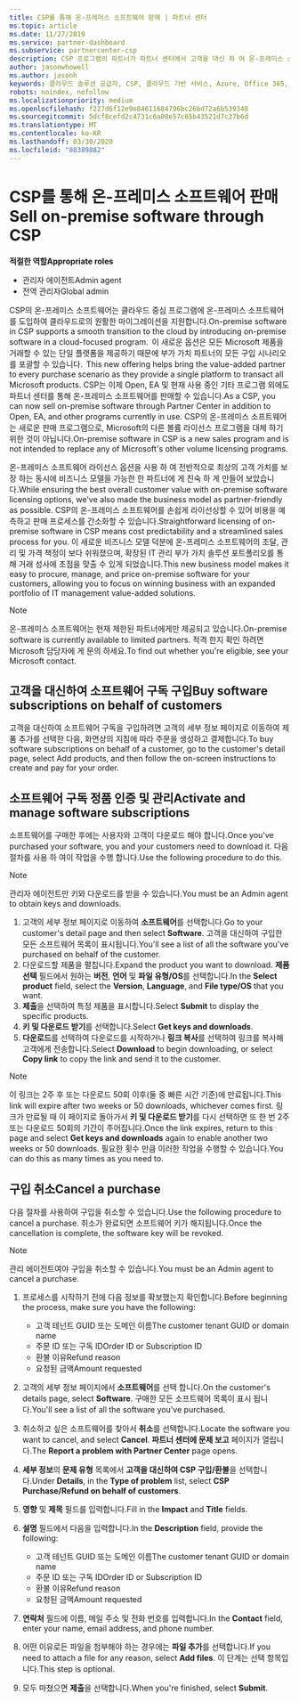```yaml
---
title: CSP를 통해 온-프레미스 소프트웨어 판매 | 파트너 센터
ms.topic: article
ms.date: 11/27/2019
ms.service: partner-dashboard
ms.subservice: partnercenter-csp
description: CSP 프로그램의 파트너가 파트너 센터에서 고객을 대신 하 여 온-프레미스 소프트웨어 구독을 구매, 관리, 판매 및 취소할 수 있는 방법에 대해 알아봅니다.
author: jasonwhowell
ms.author: jasonh
keywords: 클라우드 솔루션 공급자, CSP, 클라우드 기반 서비스, Azure, Office 365, Dynamics, CSP 파트너, CSP에서 판매, 직접 파트너, 직접 CSP 파트너, 간접 CSP 재판매인, 직접 CSP, 간접 CSP, 직접 모델, 간접 모델, 간접 재판매인, 간접 공급자, 공급자, 배포자, 클라우드 솔루션 공급자 프로그램
robots: noindex, nofollow
ms.localizationpriority: medium
ms.openlocfilehash: f227d6f12e9e84611684796bc26bd72a6b539348
ms.sourcegitcommit: 5dcf8cefd2c4731c6a80e57c65b43521d7c37b6d
ms.translationtype: MT
ms.contentlocale: ko-KR
ms.lasthandoff: 03/30/2020
ms.locfileid: "80389882"
---
```

# <a name="sell-on-premise-software-through-csp"></a><span data-ttu-id="b8444-104">CSP를 통해 온-프레미스 소프트웨어 판매</span><span class="sxs-lookup"><span data-stu-id="b8444-104">Sell on-premise software through CSP</span></span>

<span data-ttu-id="b8444-105">**적절한 역할**</span><span class="sxs-lookup"><span data-stu-id="b8444-105">**Appropriate roles**</span></span>

- <span data-ttu-id="b8444-106">관리자 에이전트</span><span class="sxs-lookup"><span data-stu-id="b8444-106">Admin agent</span></span>
- <span data-ttu-id="b8444-107">전역 관리자</span><span class="sxs-lookup"><span data-stu-id="b8444-107">Global admin</span></span>

<span data-ttu-id="b8444-108">CSP의 온-프레미스 소프트웨어는 클라우드 중심 프로그램에 온-프레미스 소프트웨어를 도입하여 클라우드로의 원활한 마이그레이션을 지원합니다.</span><span class="sxs-lookup"><span data-stu-id="b8444-108">On-premise software in CSP supports a smooth transition to the cloud by introducing on-premise software in a cloud-focused program.</span></span><span data-ttu-id="b8444-109">  이 새로운 옵션은 모든 Microsoft 제품을 거래할 수 있는 단일 플랫폼을 제공하기 때문에 부가 가치 파트너의 모든 구입 시나리오를 포괄할 수 있습니다.</span><span class="sxs-lookup"><span data-stu-id="b8444-109">  This new offering helps bring the value-added partner to every purchase scenario as they provide a single platform to transact all Microsoft products.</span></span> <span data-ttu-id="b8444-110">CSP는 이제 Open, EA 및 현재 사용 중인 기타 프로그램 외에도 파트너 센터를 통해 온-프레미스 소프트웨어를 판매할 수 있습니다.</span><span class="sxs-lookup"><span data-stu-id="b8444-110">As a CSP, you can now sell on-premise software through Partner Center in addition to Open, EA, and other programs currently in use.</span></span> <span data-ttu-id="b8444-111">CSP의 온-프레미스 소프트웨어는 새로운 판매 프로그램으로, Microsoft의 다른 볼륨 라이선스 프로그램을 대체 하기 위한 것이 아닙니다.</span><span class="sxs-lookup"><span data-stu-id="b8444-111">On-premise software in CSP is a new sales program and is not intended to replace any of Microsoft's other volume licensing programs.</span></span> 
 
<span data-ttu-id="b8444-112">온-프레미스 소프트웨어 라이선스 옵션을 사용 하 여 전반적으로 최상의 고객 가치를 보장 하는 동시에 비즈니스 모델을 가능한 한 파트너에 게 친숙 하 게 만들어 보았습니다.</span><span class="sxs-lookup"><span data-stu-id="b8444-112">While ensuring the best overall customer value with on-premise software licensing options, we've also made the business model as partner-friendly as possible.</span></span> <span data-ttu-id="b8444-113">CSP의 온-프레미스 소프트웨어를 손쉽게 라이선싱할 수 있어 비용을 예측하고 판매 프로세스를 간소화할 수 있습니다.</span><span class="sxs-lookup"><span data-stu-id="b8444-113">Straightforward licensing of on-premise software in CSP means cost predictability and a streamlined sales process for you.</span></span> <span data-ttu-id="b8444-114">이 새로운 비즈니스 모델 덕분에 온-프레미스 소프트웨어의 조달, 관리 및 가격 책정이 보다 쉬워졌으며, 확장된 IT 관리 부가 가치 솔루션 포트폴리오를 통해 거래 성사에 초점을 맞출 수 있게 되었습니다.</span><span class="sxs-lookup"><span data-stu-id="b8444-114">This new business model makes it easy to procure, manage, and price on-premise software for your customers, allowing you to focus on winning business with an expanded portfolio of IT management value-added solutions.</span></span> 

>[!NOTE]
><span data-ttu-id="b8444-115">온-프레미스 소프트웨어는 현재 제한된 파트너에게만 제공되고 있습니다.</span><span class="sxs-lookup"><span data-stu-id="b8444-115">On-premise software is currently available to limited partners.</span></span> <span data-ttu-id="b8444-116">적격 한지 확인 하려면 Microsoft 담당자에 게 문의 하세요.</span><span class="sxs-lookup"><span data-stu-id="b8444-116">To find out whether you're eligible, see your Microsoft contact.</span></span> 


## <a name="buy-software-subscriptions-on-behalf-of-customers"></a><span data-ttu-id="b8444-117">고객을 대신하여 소프트웨어 구독 구입</span><span class="sxs-lookup"><span data-stu-id="b8444-117">Buy software subscriptions on behalf of customers</span></span>

<span data-ttu-id="b8444-118">고객을 대신하여 소프트웨어 구독을 구입하려면 고객의 세부 정보 페이지로 이동하여 제품 추가를 선택한 다음, 화면상의 지침에 따라 주문을 생성하고 결제합니다.</span><span class="sxs-lookup"><span data-stu-id="b8444-118">To buy software subscriptions on behalf of a customer, go to the customer's detail page, select Add products, and then follow the on-screen instructions to create and pay for your order.</span></span>

## <a name="activate-and-manage-software-subscriptions"></a><span data-ttu-id="b8444-119">소프트웨어 구독 정품 인증 및 관리</span><span class="sxs-lookup"><span data-stu-id="b8444-119">Activate and manage software subscriptions</span></span>

<span data-ttu-id="b8444-120">소프트웨어를 구매한 후에는 사용자와 고객이 다운로드 해야 합니다.</span><span class="sxs-lookup"><span data-stu-id="b8444-120">Once you've purchased your software, you and your customers need to download it.</span></span> <span data-ttu-id="b8444-121">다음 절차를 사용 하 여이 작업을 수행 합니다.</span><span class="sxs-lookup"><span data-stu-id="b8444-121">Use the following procedure to do this.</span></span> 

>[!NOTE]
><span data-ttu-id="b8444-122">관리자 에이전트만 키와 다운로드를 받을 수 있습니다.</span><span class="sxs-lookup"><span data-stu-id="b8444-122">You must be an Admin agent to obtain keys and downloads.</span></span> 

1. <span data-ttu-id="b8444-123">고객의 세부 정보 페이지로 이동하여 **소프트웨어**를 선택합니다.</span><span class="sxs-lookup"><span data-stu-id="b8444-123">Go to your customer's detail page and then select **Software**.</span></span> <span data-ttu-id="b8444-124">고객을 대신하여 구입한 모든 소프트웨어 목록이 표시됩니다.</span><span class="sxs-lookup"><span data-stu-id="b8444-124">You'll see a list of all the software you've purchased on behalf of the customer.</span></span> 
2.  <span data-ttu-id="b8444-125">다운로드할 제품을 펼칩니다.</span><span class="sxs-lookup"><span data-stu-id="b8444-125">Expand the product you want to download.</span></span> <span data-ttu-id="b8444-126">**제품 선택** 필드에서 원하는 **버전**, **언어** 및 **파일 유형/OS**를 선택합니다.</span><span class="sxs-lookup"><span data-stu-id="b8444-126">In the **Select product** field, select the **Version**, **Language**, and **File type/OS** that you want.</span></span> 
3.  <span data-ttu-id="b8444-127">**제출**을 선택하여 특정 제품을 표시합니다.</span><span class="sxs-lookup"><span data-stu-id="b8444-127">Select **Submit** to display the specific products.</span></span> 
4.  <span data-ttu-id="b8444-128">**키 및 다운로드 받기**를 선택합니다.</span><span class="sxs-lookup"><span data-stu-id="b8444-128">Select **Get keys and downloads**.</span></span> 
5.  <span data-ttu-id="b8444-129">**다운로드**를 선택하여 다운로드를 시작하거나 **링크 복사**를 선택하여 링크를 복사해 고객에게 전송합니다.</span><span class="sxs-lookup"><span data-stu-id="b8444-129">Select **Download** to begin downloading, or select **Copy link** to copy the link and send it to the customer.</span></span> 

>[!NOTE]
><span data-ttu-id="b8444-130">이 링크는 2주 후 또는 다운로드 50회 이후(둘 중 빠른 시간 기준)에 만료됩니다.</span><span class="sxs-lookup"><span data-stu-id="b8444-130">This link will expire after two weeks or 50 downloads, whichever comes first.</span></span> <span data-ttu-id="b8444-131">링크가 만료될 때 이 페이지로 돌아가서 **키 및 다운로드 받기**를 다시 선택하면 또 한 번 2주 또는 다운로드 50회의 기간이 주어집니다.</span><span class="sxs-lookup"><span data-stu-id="b8444-131">Once the link expires, return to this page and select **Get keys and downloads** again to enable another two weeks or 50 downloads.</span></span> <span data-ttu-id="b8444-132">필요한 횟수 만큼 이러한 작업을 수행할 수 있습니다.</span><span class="sxs-lookup"><span data-stu-id="b8444-132">You can do this as many times as you need to.</span></span> 


## <a name="cancel-a-purchase"></a><span data-ttu-id="b8444-133">구입 취소</span><span class="sxs-lookup"><span data-stu-id="b8444-133">Cancel a purchase</span></span>
<span data-ttu-id="b8444-134">다음 절차를 사용하여 구입을 취소할 수 있습니다.</span><span class="sxs-lookup"><span data-stu-id="b8444-134">Use the following procedure to cancel a purchase.</span></span> <span data-ttu-id="b8444-135">취소가 완료되면 소프트웨어 키가 해지됩니다.</span><span class="sxs-lookup"><span data-stu-id="b8444-135">Once the cancellation is complete, the software key will be revoked.</span></span> 

>[!NOTE]
><span data-ttu-id="b8444-136">관리 에이전트여야 구입을 취소할 수 있습니다.</span><span class="sxs-lookup"><span data-stu-id="b8444-136">You must be an Admin agent to cancel a purchase.</span></span> 

1.  <span data-ttu-id="b8444-137">프로세스를 시작하기 전에 다음 정보를 확보했는지 확인합니다.</span><span class="sxs-lookup"><span data-stu-id="b8444-137">Before beginning the process, make sure you have the following:</span></span> 
    -   <span data-ttu-id="b8444-138">고객 테넌트 GUID 또는 도메인 이름</span><span class="sxs-lookup"><span data-stu-id="b8444-138">The customer tenant GUID or domain name</span></span>
    -   <span data-ttu-id="b8444-139">주문 ID 또는 구독 ID</span><span class="sxs-lookup"><span data-stu-id="b8444-139">Order ID or Subscription ID</span></span>
    -   <span data-ttu-id="b8444-140">환불 이유</span><span class="sxs-lookup"><span data-stu-id="b8444-140">Refund reason</span></span>
    -   <span data-ttu-id="b8444-141">요청된 금액</span><span class="sxs-lookup"><span data-stu-id="b8444-141">Amount requested</span></span>

2.  <span data-ttu-id="b8444-142">고객의 세부 정보 페이지에서 **소프트웨어**를 선택 합니다.</span><span class="sxs-lookup"><span data-stu-id="b8444-142">On the customer's details page, select **Software**.</span></span> <span data-ttu-id="b8444-143">구매한 모든 소프트웨어 목록이 표시 됩니다.</span><span class="sxs-lookup"><span data-stu-id="b8444-143">You'll see a list of all the software you've purchased.</span></span> 

3.  <span data-ttu-id="b8444-144">취소하고 싶은 소프트웨어를 찾아서 **취소**를 선택합니다.</span><span class="sxs-lookup"><span data-stu-id="b8444-144">Locate the software you want to cancel, and select **Cancel**.</span></span> <span data-ttu-id="b8444-145">**파트너 센터에 문제 보고** 페이지가 열립니다.</span><span class="sxs-lookup"><span data-stu-id="b8444-145">The **Report a problem with Partner Center** page opens.</span></span> 

4.  <span data-ttu-id="b8444-146">**세부 정보**의 **문제 유형** 목록에서 **고객을 대신하여 CSP 구입/환불**을 선택합니다.</span><span class="sxs-lookup"><span data-stu-id="b8444-146">Under **Details**, in the **Type of problem** list, select **CSP Purchase/Refund on behalf of customers**.</span></span>

5.  <span data-ttu-id="b8444-147">**영향** 및 **제목** 필드를 입력합니다.</span><span class="sxs-lookup"><span data-stu-id="b8444-147">Fill in the **Impact** and **Title** fields.</span></span> 

6.  <span data-ttu-id="b8444-148">**설명** 필드에서 다음을 입력합니다.</span><span class="sxs-lookup"><span data-stu-id="b8444-148">In the **Description** field, provide the following:</span></span> 
    -   <span data-ttu-id="b8444-149">고객 테넌트 GUID 또는 도메인 이름</span><span class="sxs-lookup"><span data-stu-id="b8444-149">The customer tenant GUID or domain name</span></span>
    -   <span data-ttu-id="b8444-150">주문 ID 또는 구독 ID</span><span class="sxs-lookup"><span data-stu-id="b8444-150">Order ID or Subscription ID</span></span>
    -   <span data-ttu-id="b8444-151">환불 이유</span><span class="sxs-lookup"><span data-stu-id="b8444-151">Refund reason</span></span>
    -   <span data-ttu-id="b8444-152">요청된 금액</span><span class="sxs-lookup"><span data-stu-id="b8444-152">Amount requested</span></span>

7.  <span data-ttu-id="b8444-153">**연락처** 필드에 이름, 메일 주소 및 전화 번호를 입력합니다.</span><span class="sxs-lookup"><span data-stu-id="b8444-153">In the **Contact** field, enter your name, email address, and phone number.</span></span> 

8.  <span data-ttu-id="b8444-154">어떤 이유로든 파일을 첨부해야 하는 경우에는 **파일 추가**를 선택합니다.</span><span class="sxs-lookup"><span data-stu-id="b8444-154">If you need to attach a file for any reason, select **Add files**.</span></span> <span data-ttu-id="b8444-155">이 단계는 선택 항목입니다.</span><span class="sxs-lookup"><span data-stu-id="b8444-155">This step is optional.</span></span> 

9.  <span data-ttu-id="b8444-156">모두 마쳤으면 **제출**을 선택합니다.</span><span class="sxs-lookup"><span data-stu-id="b8444-156">When you're finished, select **Submit**.</span></span>